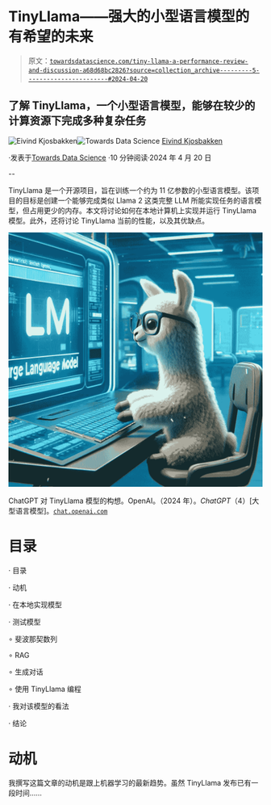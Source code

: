 # TinyLlama——强大的小型语言模型的有希望的未来

> 原文：[`towardsdatascience.com/tiny-llama-a-performance-review-and-discussion-a68d68bc2826?source=collection_archive---------5-----------------------#2024-04-20`](https://towardsdatascience.com/tiny-llama-a-performance-review-and-discussion-a68d68bc2826?source=collection_archive---------5-----------------------#2024-04-20)

## 了解 TinyLlama，一个小型语言模型，能够在较少的计算资源下完成多种复杂任务

[](https://oieivind.medium.com/?source=post_page---byline--a68d68bc2826--------------------------------)![Eivind Kjosbakken](https://oieivind.medium.com/?source=post_page---byline--a68d68bc2826--------------------------------)[](https://towardsdatascience.com/?source=post_page---byline--a68d68bc2826--------------------------------)![Towards Data Science](https://towardsdatascience.com/?source=post_page---byline--a68d68bc2826--------------------------------) [Eivind Kjosbakken](https://oieivind.medium.com/?source=post_page---byline--a68d68bc2826--------------------------------)

·发表于[Towards Data Science](https://towardsdatascience.com/?source=post_page---byline--a68d68bc2826--------------------------------) ·10 分钟阅读·2024 年 4 月 20 日

--

TinyLlama 是一个开源项目，旨在训练一个约为 11 亿参数的小型语言模型。该项目的目标是创建一个能够完成类似 Llama 2 这类完整 LLM 所能实现任务的语言模型，但占用更少的内存。本文将讨论如何在本地计算机上实现并运行 TinyLlama 模型。此外，还将讨论 TinyLlama 当前的性能，以及其优缺点。

![](img/305119936432aa90313172421cf45caf.png)

ChatGPT 对 TinyLlama 模型的构想。OpenAI。（2024 年）。*ChatGPT*（4）[大型语言模型]。[`chat.openai.com`](https://chat.openai.com)

# 目录

· 目录

· 动机

· 在本地实现模型

· 测试模型

∘ 斐波那契数列

∘ RAG

∘ 生成对话

∘ 使用 TinyLlama 编程

· 我对该模型的看法

· 结论

# 动机

我撰写这篇文章的动机是跟上机器学习的最新趋势。虽然 TinyLlama 发布已有一段时间……
